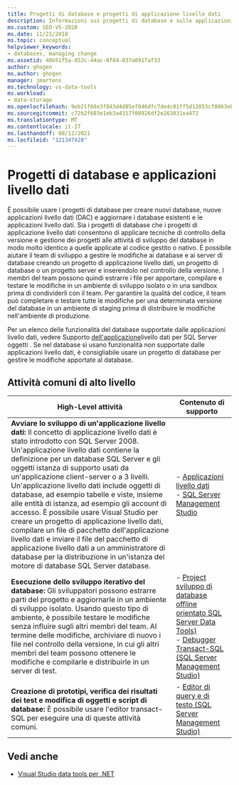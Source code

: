 ```yaml
---
title: Progetti di database e progetti di applicazione livello dati
description: Informazioni sui progetti di database e sulle applicazioni livello dati . Usare i progetti di database per creare nuovi database, creare nuove dac e aggiornare i database e le dac esistenti.
ms.custom: SEO-VS-2020
ms.date: 11/21/2018
ms.topic: conceptual
helpviewer_keywords:
- databases, managing change
ms.assetid: 40b51f5a-d52c-44ac-8f84-037a0917af33
author: ghogen
ms.author: ghogen
manager: jmartens
ms.technology: vs-data-tools
ms.workload:
- data-storage
ms.openlocfilehash: 9eb21f68e3f843d4d05ef046dfc7de4c01ff5d12053cf8063eb4f805286fb050
ms.sourcegitcommit: c72b2f603e1eb3a4157f00926df2e263831ea472
ms.translationtype: MT
ms.contentlocale: it-IT
ms.lasthandoff: 08/12/2021
ms.locfileid: "121347428"
---
```

# <a name="database-projects-and-data-tier-applications"></a>Progetti di database e applicazioni livello dati

È possibile usare i progetti di database per creare nuovi database, nuove applicazioni livello dati (DAC) e aggiornare i database esistenti e le applicazioni livello dati. Sia i progetti di database che i progetti di applicazione livello dati consentono di applicare tecniche di controllo della versione e gestione dei progetti alle attività di sviluppo del database in modo molto identico a quelle applicate al codice gestito o nativo. È possibile aiutare il team di sviluppo a gestire le modifiche ai database e ai server di database creando un progetto di applicazione livello dati, un progetto di database o un progetto server e inserendolo nel controllo della versione. I membri del team possono quindi estrarre i file per apportare, compilare e testare le modifiche in un ambiente di sviluppo isolato o in una sandbox prima di condividerli con il team. Per garantire la qualità del codice, il team può completare e testare tutte le modifiche per una determinata versione del database in un ambiente di staging prima di distribuire le modifiche nell'ambiente di produzione.

Per un elenco delle funzionalità del database supportate dalle applicazioni livello dati, vedere Supporto [dell'applicazione](/sql/relational-databases/data-tier-applications/dac-support-for-sql-server-objects-and-versions)livello dati per SQL Server oggetti . Se nel database si usano funzionalità non supportate dalle applicazioni livello dati, è consigliabile usare un progetto di database per gestire le modifiche apportate al database.

## <a name="common-high-level-tasks"></a>Attività comuni di alto livello

| High-Level attività | Contenuto di supporto |
| - | - |
| **Avviare lo sviluppo di un'applicazione livello dati:** Il concetto di applicazione livello dati è stato introdotto con SQL Server 2008. Un'applicazione livello dati contiene la definizione per un database SQL Server e gli oggetti istanza di supporto usati da un'applicazione client-server o a 3 livelli. Un'applicazione livello dati include oggetti di database, ad esempio tabelle e viste, insieme alle entità di istanza, ad esempio gli account di accesso. È possibile usare Visual Studio per creare un progetto di applicazione livello dati, compilare un file di pacchetto dell'applicazione livello dati e inviare il file del pacchetto di applicazione livello dati a un amministratore di database per la distribuzione in un'istanza del motore di database SQL Server database. | - [Applicazioni livello dati](/sql/relational-databases/data-tier-applications/data-tier-applications)<br />- [SQL Server Management Studio](/sql/ssms/sql-server-management-studio-ssms) |
| **Esecuzione dello sviluppo iterativo del database:** Gli sviluppatori possono estrarre parti del progetto e aggiornarle in un ambiente di sviluppo isolato. Usando questo tipo di ambiente, è possibile testare le modifiche senza influire sugli altri membri del team. Al termine delle modifiche, archiviare di nuovo i file nel controllo della versione, in cui gli altri membri del team possono ottenere le modifiche e compilarle e distribuirle in un server di test. | - [Project sviluppo di database offline orientato SQL Server Data Tools)](/sql/ssdt/project-oriented-offline-database-development)<br />- [Debugger Transact-SQL (SQL Server Management Studio)](/sql/ssms/scripting/transact-sql-debugger) |
| **Creazione di prototipi, verifica dei risultati dei test e modifica di oggetti e script di database:** È possibile usare l'editor transact-SQL per eseguire una di queste attività comuni. | - [Editor di query e di testo (SQL Server Management Studio)](/sql/ssms/scripting/query-and-text-editors-sql-server-management-studio) |

## <a name="see-also"></a>Vedi anche

- [Visual Studio data tools per .NET](../data-tools/visual-studio-data-tools-for-dotnet.md)
